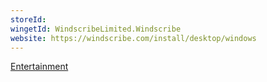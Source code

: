 ```yaml
---
storeId: 
wingetId: WindscribeLimited.Windscribe
website: https://windscribe.com/install/desktop/windows
---
```


[Entertainment](../notes/Entertainment.md)